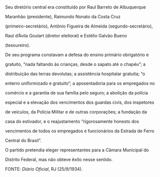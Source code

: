 

Seu diretório central era constituído por Raul Barreto de Albuquerque

Maranhão (presidente), Raimundo Nonato da Costa Cruz

(primeiro-secretário), Antônio Figueira de Almeida (segundo-secretário),

Raul d’Ávila Goulart (diretor eleitoral) e Estélio Galvão Bueno

(tesoureiro).



De seu programa constavam a defesa do ensino primário obrigatório e

gratuito, “nada faltando às crianças, desde o sapato até o chapéu”; a

distribuição das terras devolutas; a assistência hospitalar gratuita; “o

enterro uniformizado e gratuito”; a aposentadoria para os empregados no

comércio e a garantia de sua família pelo seguro; a abolição da polícia

especial e a elevação dos vencimentos dos guardas civis, dos inspetores

de veículos, da Polícia Militar e de outras corporações; a fundação da

casa do estivador, e o reajustamento “rigorosamente honesto dos

vencimentos de todos os empregados e funcionários da Estrada de Ferro

Central do Brasil”.



O partido pretendia eleger representantes para a Câmara Municipal do

Distrito Federal, mas não obteve êxito nesse sentido.



FONTE: *Diário Oficial*, RJ (25/9/1934).

